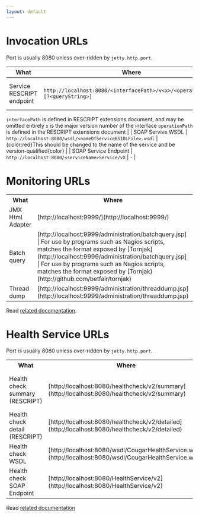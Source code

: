 ```yaml
---
layout: default
---
```

# Invocation URLs

Port is usually 8080 unless over-ridden by `jetty.http.port`.

|What|Where|Notes|
| -- | --- | --- |
|Service RESCRIPT endpoint|`http://localhost:8080/<interfacePath>/v<x>/<operationPath>[?<queryString>]`|`port` is usually 8080 unless overridden (`jetty.http.port`)
`interfacePath` is defined in RESCRIPT extensions document, and may be omitted entirely
`x` is the major version number of the interface
`operationPath` is defined in the RESCRIPT extensions document |
| SOAP Servive WSDL | `http://localhost:8080/wsdl/<nameOfServiceBSIDLFile>.wsdl` | {color:red}This should be changed to the name of the service and be version-qualified{color} |
| SOAP Service Endpoint | `http://localhost:8080/<serviceName>Service/vX` | \- |

# Monitoring URLs

<table>
<tr>
<th>What</th><th>Where</th><th>Notes</th></tr>
<tr>
<td> JMX Html Adapter </td>
<td> [http://localhost:9999/](http://localhost:9999/) </td>
<td> For use by humans </td>
</tr>
<tr>
<td> Batch query </td>
<td> [http://localhost:9999/administration/batchquery.jsp] | For use by programs such as Nagios scripts, matches the format exposed by [Tornjak](http://localhost:9999/administration/batchquery.jsp] | For use by programs such as Nagios scripts, matches the format exposed by [Tornjak)(http://github.com/betfair/tornjak)</td>
</tr>
<tr>
<td> Thread dump </td>
<td> [http://localhost:9999/administration/threaddump.jsp](http://localhost:9999/administration/threaddump.jsp) </td>
<td> - </td>
</tr>
</table>

Read [related documentation](Cougar_Monitoring.html).

# Health Service URLs

Port is usually 8080 unless over-ridden by `jetty.http.port`.

<table>
<tr>
<th>What</th><th>Where</th><th>Notes</th></tr>
<tr>
<td> Health check summary (RESCRIPT) </td>
<td> [http://localhost:8080/healthcheck/v2/summary](http://localhost:8080/healthcheck/v2/summary) </td>
<td> Use this for webping style checks </td>
</tr>
<tr>
<td> Health check detail (RESCRIPT) </td>
<td> [http://localhost:8080/healthcheck/v2/detailed](http://localhost:8080/healthcheck/v2/detailed) </td>
</tr>
<tr>
<td> Health check WSDL </td>
<td> [http://localhost:8080/wsdl/CougarHealthService.wsdl](http://localhost:8080/wsdl/CougarHealthService.wsdl) </td>
</tr>
<tr>
<td> Health check SOAP Endpoint </td>
<td> [http://localhost:8080/HealthService/v2](http://localhost:8080/HealthService/v2) </td>
</tr>
</table>

Read [related documentation](Cougar_Monitoring.html)